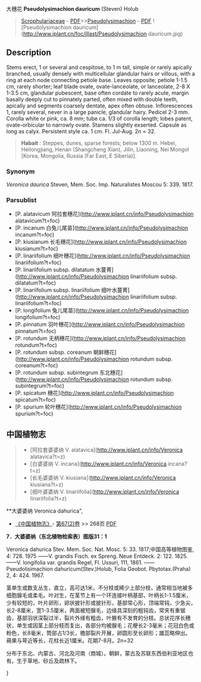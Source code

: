 大穗花 **Pseudolysimachion dauricum** (Steven) Holub

> [Scrophulariaceae](http://www.iplant.cn/info/Scrophulariaceae?t=foc) - [PDF](http://www.iplant.cn/foc/pdf/Scrophulariaceae.pdf)>>[Pseudolysimachion](http://www.iplant.cn/info/Pseudolysimachion?t=foc) - [PDF](http://www.iplant.cn/foc/pdf/Pseudolysimachion.pdf)
![Pseudolysimachion dauricum](http://www.iplant.cn/foc/illast/Pseudolysimachion dauricum.jpg)

## Description

Stems erect, 1 or several and cespitose, to 1 m tall, simple or rarely apically branched, usually densely with multicellular glandular hairs or villous, with a ring at each node connecting petiole base. Leaves opposite; petiole 1-1.5 cm, rarely shorter; leaf blade ovate, ovate-lanceolate, or lanceolate, 2-8 X 1-3.5 cm, glandular pubescent, base often cordate to rarely acute, margin basally deeply cut to pinnately parted, often mixed with double teeth, apically and segments coarsely dentate, apex often obtuse. Inflorescences 1, rarely several, never in a large panicle, glandular hairy. Pedicel 2-3 mm. Corolla white or pink, ca. 8 mm; tube ca. 1/3 of corolla length; lobes patent, ovate-orbicular to narrowly ovate. Stamens slightly exserted. Capsule as long as calyx. Persistent style ca. 1 cm. Fl. Jul-Aug. 2*n* = 32.

> **Habait** : 
> Steppes, dunes, sparse forests; below 1300 m. Hebei, Heilongjiang, Henan (Shangcheng Xian), Jilin, Liaoning, Nei Mongol [Korea, Mongolia, Russia (Far East, E Siberia)].

### Synonym
*Veronica daurica* Steven, Mem. Soc. Imp. Naturalistes Moscou 5: 339. 1817.

### Parsublist

* [P.  alatavicum  阿拉套穗花](http://www.iplant.cn/info/Pseudolysimachion alatavicum?t=foc)
* [P.  incanum  白兔儿尾苗](http://www.iplant.cn/info/Pseudolysimachion incanum?t=foc)
* [P.  kiusianum  长毛穗花](http://www.iplant.cn/info/Pseudolysimachion kiusianum?t=foc)
* [P.  linariifolium  细叶穗花](http://www.iplant.cn/info/Pseudolysimachion linariifolium?t=foc)
* [P.  linariifolium subsp. dilatatum  水蔓菁](http://www.iplant.cn/info/Pseudolysimachion linariifolium subsp. dilatatum?t=foc)
* [P.  linariifolium subsp. linariifolium  细叶水蔓菁](http://www.iplant.cn/info/Pseudolysimachion linariifolium subsp. linariifolium?t=foc)
* [P.  longifolium  兔儿尾苗](http://www.iplant.cn/info/Pseudolysimachion longifolium?t=foc)
* [P.  pinnatum  羽叶穗花](http://www.iplant.cn/info/Pseudolysimachion pinnatum?t=foc)
* [P.  rotundum  无柄穗花](http://www.iplant.cn/info/Pseudolysimachion rotundum?t=foc)
* [P.  rotundum subsp. coreanum  朝鲜穗花](http://www.iplant.cn/info/Pseudolysimachion rotundum subsp. coreanum?t=foc)
* [P.  rotundum subsp. subintegrum  东北穗花](http://www.iplant.cn/info/Pseudolysimachion rotundum subsp. subintegrum?t=foc)
* [P.  spicatum  穗花](http://www.iplant.cn/info/Pseudolysimachion spicatum?t=foc)
* [P.  spurium  轮叶穗花](http://www.iplant.cn/info/Pseudolysimachion spurium?t=foc)

## 中国植物志

> * [阿拉套婆婆纳  V.  alatavica](http://www.iplant.cn/info/Veronica alatavica?t=z)
> * [白婆婆纳  V.  incana](http://www.iplant.cn/info/Veronica incana?t=z)
> * [长毛婆婆纳  V.  kiusiana](http://www.iplant.cn/info/Veronica kiusiana?t=z)
> * [细叶婆婆纳  V.  linariifolia](http://www.iplant.cn/info/Veronica linariifolia?t=z)

**大婆婆纳 Veronica dahurica",

* [《中国植物志》](http://www.iplant.cn/frps)- [第67(2)卷](http://www.iplant.cn/frps/vol/67(2)) >> 268页 [PDF](http://www.iplant.cn/frps/pdf/67(2)/268b.pdf)

**7．大婆婆纳（东北植物检索表）图版31：1**

Veronica dahurica Stev. Mem. Soc. Nat. Mosc. 5: 33. 1817;中国高等植物图鉴, 4: 728. 1975 ——V. grandis Fisch. ex Spreng. Neue Entdeck. 2: 122. 1825.——V. longifolia var. grandis Regel, Fl. Ussuri, 111, 1861. ——Pseudolisimachion dahuricum(Stev.)Holub, Folia Geobot. Pbytotax.(Praha) 2, 4: 424. 1967.

茎单生或数支丛生，直立，高可达1米，不分枝或稀少上部分枝，通常相当地被多细胞腺毛或柔毛。叶对生，在茎节上有一个环连接叶柄基部，叶柄长1-1.5厘米，少有较短的，叶片卵形，卵状披针形或披针形，基部常心形，顶端常钝，少急尖，长2-8厘米，宽1-3.5厘米，两面被短腺毛，边缘具深刻的粗钝齿，常夹有重锯齿，基部羽状深裂过半，裂片外缘有粗齿，叶腋有不发育的分枝。总状花序长穗状，单生或因茎上部分枝而复出，各部分均被腺毛；花梗长2-3毫米；花冠白色或粉色，长8毫米，筒部占1/3长，檐部裂片开展，卵圆形至长卵形；雄蕊略伸出。蒴果与萼近等长，花柱长近1厘米。花期7-8月。2n=32

分布于东北、内蒙古、河北及河南（商城）。朝鲜，蒙古及苏联东西伯利亚地区也有。生于草地、砂丘及疏林下。

}